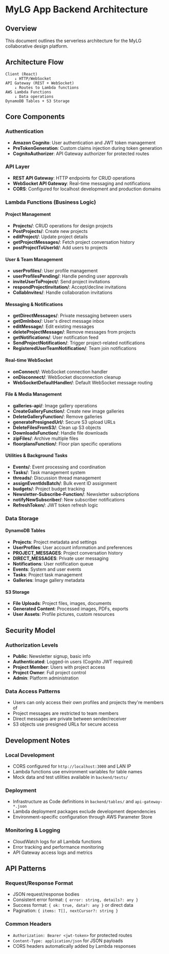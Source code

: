 # MyLG App Backend Architecture

## Overview
This document outlines the serverless architecture for the MyLG collaborative design platform.

## Architecture Flow

```
Client (React) 
    ↓ HTTP/WebSocket
API Gateway (REST + WebSocket)
    ↓ Routes to Lambda functions
AWS Lambda Functions
    ↓ Data operations
DynamoDB Tables + S3 Storage
```

## Core Components

### Authentication
- **Amazon Cognito**: User authentication and JWT token management
- **PreTokenGeneration**: Custom claims injection during token generation
- **CognitoAuthorizer**: API Gateway authorizer for protected routes

### API Layer
- **REST API Gateway**: HTTP endpoints for CRUD operations
- **WebSocket API Gateway**: Real-time messaging and notifications
- **CORS**: Configured for localhost development and production domains

### Lambda Functions (Business Logic)

#### Project Management
- **Projects/**: CRUD operations for design projects
- **PostProjects/**: Create new projects
- **editProject/**: Update project details
- **getProjectMessages/**: Fetch project conversation history
- **postProjectToUserId/**: Add users to projects

#### User & Team Management  
- **userProfiles/**: User profile management
- **userProfilesPending/**: Handle pending user approvals
- **inviteUserToProject/**: Send project invitations
- **respondProjectInvitation/**: Accept/decline invitations
- **CollabInvites/**: Handle collaboration invitations

#### Messaging & Notifications
- **getDirectMessages/**: Private messaging between users
- **getDmInbox/**: User's direct message inbox
- **editMessage/**: Edit existing messages
- **deleteProjectMessage/**: Remove messages from projects
- **getNotifications/**: User notification feed
- **SendProjectNotification/**: Trigger project-related notifications
- **RegisteredUserTeamNotification/**: Team join notifications

#### Real-time WebSocket
- **onConnect/**: WebSocket connection handler
- **onDisconnect/**: WebSocket disconnection cleanup
- **WebSocketDefaultHandler/**: Default WebSocket message routing

#### File & Media Management
- **galleries-api/**: Image gallery operations
- **CreateGalleryFunction/**: Create new image galleries
- **DeleteGalleryFunction/**: Remove galleries
- **generatePresignedUrl/**: Secure S3 upload URLs
- **DeleteFilesFromS3/**: Clean up S3 objects
- **DownloadsFunction/**: Handle file downloads
- **zipFiles/**: Archive multiple files
- **floorplansFunction/**: Floor plan specific operations

#### Utilities & Background Tasks
- **Events/**: Event processing and coordination
- **Tasks/**: Task management system
- **threads/**: Discussion thread management
- **assignEventIdsBatch/**: Bulk event ID assignment
- **budgets/**: Project budget tracking
- **Newsletter-Subscribe-Function/**: Newsletter subscriptions
- **notifyNewSubscriber/**: New subscriber notifications
- **RefreshToken/**: JWT token refresh logic

### Data Storage

#### DynamoDB Tables
- **Projects**: Project metadata and settings
- **UserProfiles**: User account information and preferences
- **PROJECT_MESSAGES**: Project conversation history
- **DIRECT_MESSAGES**: Private user messaging
- **Notifications**: User notification queue
- **Events**: System and user events
- **Tasks**: Project task management
- **Galleries**: Image gallery metadata

#### S3 Storage
- **File Uploads**: Project files, images, documents
- **Generated Content**: Processed images, PDFs, exports
- **User Assets**: Profile pictures, custom resources

## Security Model

### Authorization Levels
- **Public**: Newsletter signup, basic info
- **Authenticated**: Logged-in users (Cognito JWT required)
- **Project Member**: Users with project access
- **Project Owner**: Full project control
- **Admin**: Platform administration

### Data Access Patterns
- Users can only access their own profiles and projects they're members of
- Project messages are restricted to team members
- Direct messages are private between sender/receiver
- S3 objects use presigned URLs for secure access

## Development Notes

### Local Development
- CORS configured for `http://localhost:3000` and LAN IP
- Lambda functions use environment variables for table names
- Mock data and test utilities available in `backend/tests/`

### Deployment
- Infrastructure as Code definitions in `backend/tables/` and `api-gateway-*.json`
- Lambda deployment packages exclude development dependencies
- Environment-specific configuration through AWS Parameter Store

### Monitoring & Logging
- CloudWatch logs for all Lambda functions
- Error tracking and performance monitoring
- API Gateway access logs and metrics

## API Patterns

### Request/Response Format
- JSON request/response bodies
- Consistent error format: `{ error: string, details?: any }`
- Success format: `{ ok: true, data?: any }` or direct data
- Pagination: `{ items: T[], nextCursor?: string }`

### Common Headers
- `Authorization: Bearer <jwt-token>` for protected routes
- `Content-Type: application/json` for JSON payloads
- CORS headers automatically added by Lambda responses
